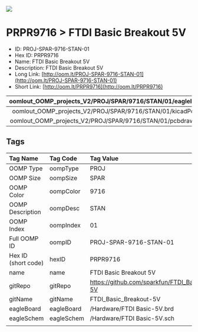 


  
![][im]
# PRPR9716 > FTDI Basic Breakout 5V

- ID: PROJ-SPAR-9716-STAN-01
- Hex ID: PRPR9716
- Name: FTDI Basic Breakout 5V
- Description: FTDI Basic Breakout 5V
- Long Link: [http://oom.lt/PROJ-SPAR-9716-STAN-01](http://oom.lt/PROJ-SPAR-9716-STAN-01)
- Short Link: [http://oom.lt/PRPR9716](http://oom.lt/PRPR9716)
  

|oomlout_OOMP_projects_V2/PROJ/SPAR/9716/STAN/01/eagleImage.png|oomlout_OOMP_projects_V2/PROJ/SPAR/9716/STAN/01/eagleSchemImage.png|oomlout_OOMP_projects_V2/PROJ/SPAR/9716/STAN/01/kicadPcb3dFront.png|oomlout_OOMP_projects_V2/PROJ/SPAR/9716/STAN/01/kicadPcb3dBack.png|
| :---: | :---: | :---: | :---: |
|oomlout_OOMP_projects_V2/PROJ/SPAR/9716/STAN/01/kicadPcb3d.png|oomlout_OOMP_projects_V2/PROJ/SPAR/9716/STAN/01/bomBack.png|oomlout_OOMP_projects_V2/PROJ/SPAR/9716/STAN/01/bomFront.png|oomlout_OOMP_projects_V2/PROJ/SPAR/9716/STAN/01/pcbdraw.svg|
|oomlout_OOMP_projects_V2/PROJ/SPAR/9716/STAN/01/pcbdrawBack.svg||||

## Tags
  

|Tag Name|Tag Code|Tag Value|
| :--- | :--- | :--- |
|OOMP Type|oompType|PROJ|
|OOMP Size|oompSize|SPAR|
|OOMP Color|oompColor|9716|
|OOMP Description|oompDesc|STAN|
|OOMP Index|oompIndex|01|
|Full OOMP ID|oompID|PROJ-SPAR-9716-STAN-01|
|Hex ID (short code)|hexID|PRPR9716|
|name|name|FTDI Basic Breakout 5V|
|gitRepo|gitRepo|https://github.com/sparkfun/FTDI_Basic_Breakout-5V|
|gitName|gitName|FTDI_Basic_Breakout-5V|
|eagleBoard|eagleBoard|/Hardware/FTDI Basic-5V.brd|
|eagleSchem|eagleSchem|/Hardware/FTDI Basic-5V.sch|
||||



[im]: PROJ/SPAR/9716/STAN/01/kicadPcb3d_450.png
